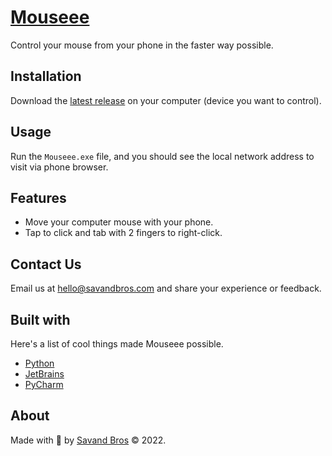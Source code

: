 # [Mouseee](https://github.com/AmirSavand/mouseee)

Control your mouse from your phone in the faster way possible.

## Installation

Download the [latest release](https://github.com/AmirSavand/mouseee/releases/latest)
on your computer (device you want to control).

## Usage

Run the `Mouseee.exe` file, and you should see the local network address to visit via phone browser.

## Features

- Move your computer mouse with your phone.
- Tap to click and tab with 2 fingers to right-click.

## Contact Us

Email us at [hello@savandbros.com](mailto:hello@savandbros.com) and share your experience or feedback.

## Built with

Here's a list of cool things made Mouseee possible.

- [Python](https://www.python.org/)
- [JetBrains](https://www.jetbrains.com/)
- [PyCharm](https://www.jetbrains.com/pycharm/)

## About

Made with 💖 by [Savand Bros](https://savandbros.com) &copy; 2022.
